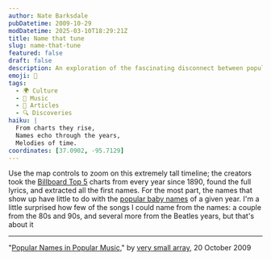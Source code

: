 ```yaml
---
author: Nate Barksdale
pubDatetime: 2009-10-29
modDatetime: 2025-03-10T18:29:21Z
title: Name that tune
slug: name-that-tune
featured: false
draft: false
description: An exploration of the fascinating disconnect between popular baby names and the names featured in Billboard Top 5 songs over the decades, showcasing a timeline of cultural evolution in music.
emoji: 🎤
tags:
  - 🌍 Culture
  - 🎵 Music
  - 📖 Articles
  - 🔍 Discoveries
haiku: |
  From charts they rise,  
  Names echo through the years,  
  Melodies of time.
coordinates: [37.0902, -95.7129]
---
```


Use the map controls to zoom on this extremely tall timeline; the creators took the [Billboard Top 5](http://waxy.org/2008/05/the_whitburn_project/) charts from every year since 1890, found the full lyrics, and extracted all the first names. For the most part, the names that show up have little to do with the [popular baby names](http://www.ssa.gov/OACT/babynames/) of a given year. I'm a little surprised how few of the songs I could name from the names: a couple from the 80s and 90s, and several more from the Beatles years, but that's about it

---

"[Popular Names in Popular Music](http://www.verysmallarray.com/?p=901)," by [very small array](http://www.verysmallarray.com/?p=901), 20 October 2009

